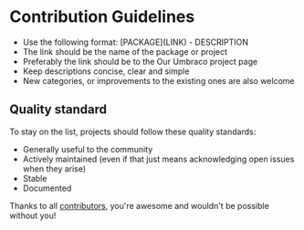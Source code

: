 # Contribution Guidelines

* Use the following format: \[PACKAGE\]\(LINK\) - DESCRIPTION
* The link should be the name of the package or project
* Preferably the link should be to the Our Umbraco project page
* Keep descriptions concise, clear and simple
* New categories, or improvements to the existing ones are also welcome

## Quality standard

To stay on the list, projects should follow these quality standards:

* Generally useful to the community
* Actively maintained (even if that just means acknowledging open issues when they arise)
* Stable
* Documented

Thanks to all [contributors](https://github.com/leekelleher/awesome-umbraco/graphs/contributors), you're awesome and wouldn't be possible without you!
